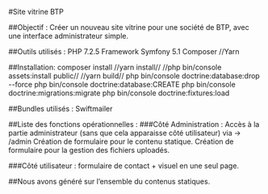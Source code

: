 #Site vitrine BTP

##Objectif : Créer un nouveau site vitrine pour une société de BTP, avec une interface administrateur simple.

##Outils utilisés :
    PHP 7.2.5
    Framework Symfony 5.1
    Composer
    //Yarn
   
##Installation:
    composer install
    //yarn install//
    //php bin/console assets:install public//
    //yarn build//
    php bin/console doctrine:database:drop --force
    php bin/console doctrine:database:CREATE
    php bin/console doctrine:migrations:migrate
    php bin/console doctrine:fixtures:load

##Bundles utilisés :
    Swiftmailer

##Liste des fonctions opérationnelles : 
  ###Côté Administration :
    Accès à la partie administrateur (sans que cela apparaisse côté utilisateur)
        via -> /admin
    Création de formulaire pour le contenu statique.
    Création de formulaire pour la gestion des fichiers uploadés.

  ###Côté utilisateur :
    formulaire de contact + visuel en une seul page.

##Nous avons généré sur l’ensemble du contenus statiques.

